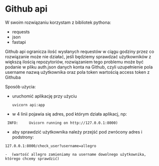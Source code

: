 
# Github api

W swoim rozwiązaniu korzystam z bibliotek pythona:
 - requests
 - json
 - fastapi

Github api ogranicza ilość wysłanych requestów w ciągu godziny 
przez co rozwiązanie może nie działać, jeśli będziemy sprawdzać 
użytkowników z większą ilością repozytoriów, 
rozwiązaniem tego problemu może być podanie w pliku auth.json danych
konta na Github, czyli uzupełnienie pola username nazwą użytkownika
oraz pola token wartością access token z Githuba

Sposób użycia:
 - uruchomić aplikację przy użyciu
      ```
      uvicorn api:app
      ```
 - w 4 linii pojawia się adres, pod którym działa aplikacj, np:
 ```
  INFO:     Uvicorn running on http://127.0.0.1:8000)
```
 - aby sprawdzić użytkownika należy przejść pod zwrócony adres
   i podstrony:
```
127.0.0.1:8000/check_user?username=allegro
```
	-  (wartość allegro zamieniamy na username dowolnego użytkownika, którego chcemy sprawdzić)

